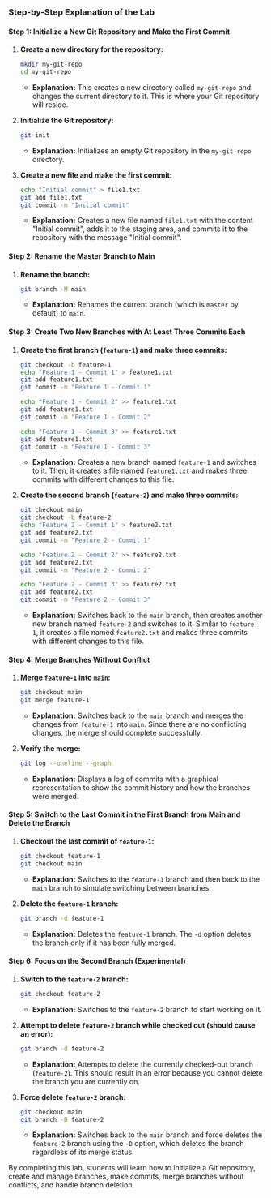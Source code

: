 

### Step-by-Step Explanation of the Lab

#### Step 1: Initialize a New Git Repository and Make the First Commit

1. **Create a new directory for the repository:**
   ```bash
   mkdir my-git-repo
   cd my-git-repo
   ```
   - **Explanation:** This creates a new directory called `my-git-repo` and changes the current directory to it. This is where your Git repository will reside.

2. **Initialize the Git repository:**
   ```bash
   git init
   ```
   - **Explanation:** Initializes an empty Git repository in the `my-git-repo` directory.

3. **Create a new file and make the first commit:**
   ```bash
   echo "Initial commit" > file1.txt
   git add file1.txt
   git commit -m "Initial commit"
   ```
   - **Explanation:** Creates a new file named `file1.txt` with the content "Initial commit", adds it to the staging area, and commits it to the repository with the message "Initial commit".

#### Step 2: Rename the Master Branch to Main

1. **Rename the branch:**
   ```bash
   git branch -M main
   ```
   - **Explanation:** Renames the current branch (which is `master` by default) to `main`.

#### Step 3: Create Two New Branches with At Least Three Commits Each

1. **Create the first branch (`feature-1`) and make three commits:**
   ```bash
   git checkout -b feature-1
   echo "Feature 1 - Commit 1" > feature1.txt
   git add feature1.txt
   git commit -m "Feature 1 - Commit 1"

   echo "Feature 1 - Commit 2" >> feature1.txt
   git add feature1.txt
   git commit -m "Feature 1 - Commit 2"

   echo "Feature 1 - Commit 3" >> feature1.txt
   git add feature1.txt
   git commit -m "Feature 1 - Commit 3"
   ```
   - **Explanation:** Creates a new branch named `feature-1` and switches to it. Then, it creates a file named `feature1.txt` and makes three commits with different changes to this file.

2. **Create the second branch (`feature-2`) and make three commits:**
   ```bash
   git checkout main
   git checkout -b feature-2
   echo "Feature 2 - Commit 1" > feature2.txt
   git add feature2.txt
   git commit -m "Feature 2 - Commit 1"

   echo "Feature 2 - Commit 2" >> feature2.txt
   git add feature2.txt
   git commit -m "Feature 2 - Commit 2"

   echo "Feature 2 - Commit 3" >> feature2.txt
   git add feature2.txt
   git commit -m "Feature 2 - Commit 3"
   ```
   - **Explanation:** Switches back to the `main` branch, then creates another new branch named `feature-2` and switches to it. Similar to `feature-1`, it creates a file named `feature2.txt` and makes three commits with different changes to this file.

#### Step 4: Merge Branches Without Conflict

1. **Merge `feature-1` into `main`:**
   ```bash
   git checkout main
   git merge feature-1
   ```
   - **Explanation:** Switches back to the `main` branch and merges the changes from `feature-1` into `main`. Since there are no conflicting changes, the merge should complete successfully.

2. **Verify the merge:**
   ```bash
   git log --oneline --graph
   ```
   - **Explanation:** Displays a log of commits with a graphical representation to show the commit history and how the branches were merged.

#### Step 5: Switch to the Last Commit in the First Branch from Main and Delete the Branch

1. **Checkout the last commit of `feature-1`:**
   ```bash
   git checkout feature-1
   git checkout main
   ```
   - **Explanation:** Switches to the `feature-1` branch and then back to the `main` branch to simulate switching between branches.

2. **Delete the `feature-1` branch:**
   ```bash
   git branch -d feature-1
   ```
   - **Explanation:** Deletes the `feature-1` branch. The `-d` option deletes the branch only if it has been fully merged.

#### Step 6: Focus on the Second Branch (Experimental)

1. **Switch to the `feature-2` branch:**
   ```bash
   git checkout feature-2
   ```
   - **Explanation:** Switches to the `feature-2` branch to start working on it.

2. **Attempt to delete `feature-2` branch while checked out (should cause an error):**
   ```bash
   git branch -d feature-2
   ```
   - **Explanation:** Attempts to delete the currently checked-out branch (`feature-2`). This should result in an error because you cannot delete the branch you are currently on.

3. **Force delete `feature-2` branch:**
   ```bash
   git checkout main
   git branch -D feature-2
   ```
   - **Explanation:** Switches back to the `main` branch and force deletes the `feature-2` branch using the `-D` option, which deletes the branch regardless of its merge status.

By completing this lab, students will learn how to initialize a Git repository, create and manage branches, make commits, merge branches without conflicts, and handle branch deletion.